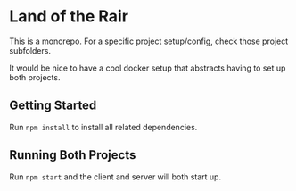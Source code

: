 
# Land of the Rair

This is a monorepo. For a specific project setup/config, check those project subfolders.

It would be nice to have a cool docker setup that abstracts having to set up both projects.

## Getting Started

Run `npm install` to install all related dependencies.

## Running Both Projects

Run `npm start` and the client and server will both start up.